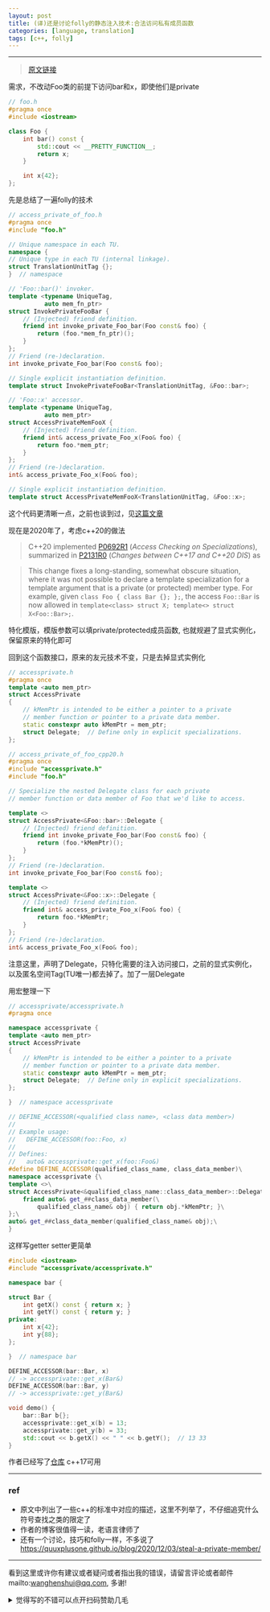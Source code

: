 ```yaml
---
layout: post
title: (译)还是讨论folly的静态注入技术:合法访问私有成员函数
categories: [language, translation]
tags: [c++, folly]
---
```



---

>  [原文链接](https://dfrib.github.io/a-foliage-of-folly/)



需求，不改动Foo类的前提下访问bar和x，即使他们是private

```c++
// foo.h
#pragma once
#include <iostream>

class Foo {
    int bar() const {
        std::cout << __PRETTY_FUNCTION__;
        return x;
    }

    int x{42};
};
```



先是总结了一遍folly的技术

```c++
// access_private_of_foo.h
#pragma once
#include "foo.h"

// Unique namespace in each TU.
namespace {
// Unique type in each TU (internal linkage).
struct TranslationUnitTag {};
}  // namespace

// 'Foo::bar()' invoker.
template <typename UniqueTag,
          auto mem_fn_ptr>
struct InvokePrivateFooBar {
    // (Injected) friend definition.
    friend int invoke_private_Foo_bar(Foo const& foo) {
        return (foo.*mem_fn_ptr)();
    }
};
// Friend (re-)declaration.
int invoke_private_Foo_bar(Foo const& foo);

// Single explicit instantiation definition.
template struct InvokePrivateFooBar<TranslationUnitTag, &Foo::bar>;

// 'Foo::x' accessor.
template <typename UniqueTag,
          auto mem_ptr>
struct AccessPrivateMemFooX {
    // (Injected) friend definition.
    friend int& access_private_Foo_x(Foo& foo) {
        return foo.*mem_ptr;
    }
};
// Friend (re-)declaration.
int& access_private_Foo_x(Foo& foo);

// Single explicit instantiation definition.
template struct AccessPrivateMemFooX<TranslationUnitTag, &Foo::x>;
```

这个代码更清晰一点，之前也谈到过，见[这篇文章](https://wanghenshui.github.io/2020/04/28/profiting-from-the-folly-of-others.html)

现在是2020年了，考虑c++20的做法

> C++20 implemented [P0692R1](http://open-std.org/JTC1/SC22/WG21/docs/papers/2017/p0692r1.html) (*Access Checking on Specializations*), summarized in [P2131R0](http://www.open-std.org/jtc1/sc22/wg21/docs/papers/2020/p2131r0.html) (*Changes between C++17 and C++20 DIS*) as



> This change fixes a long-standing, somewhat obscure situation, where it  was not possible to declare a template specialization for a template  argument that is a private (or protected) member type. For example,  given `class Foo { class Bar {}; };`, the access `Foo::Bar` is now allowed in `template<class> struct X; template<> struct X<Foo::Bar>;`.



特化模版，模版参数可以填private/protected成员函数, 也就规避了显式实例化，保留原来的特化即可

回到这个函数接口，原来的友元技术不变，只是去掉显式实例化

```c++
// accessprivate.h
#pragma once
template <auto mem_ptr>
struct AccessPrivate
{
    // kMemPtr is intended to be either a pointer to a private
    // member function or pointer to a private data member.
    static constexpr auto kMemPtr = mem_ptr;
    struct Delegate;  // Define only in explicit specializations.
};
```

```c++
// access_private_of_foo_cpp20.h
#pragma once
#include "accessprivate.h"
#include "foo.h"

// Specialize the nested Delegate class for each private
// member function or data member of Foo that we'd like to access.

template <>
struct AccessPrivate<&Foo::bar>::Delegate {
    // (Injected) friend definition.
    friend int invoke_private_Foo_bar(Foo const& foo) {
        return (foo.*kMemPtr)();
    }
};
// Friend (re-)declaration.
int invoke_private_Foo_bar(Foo const& foo);

template <>
struct AccessPrivate<&Foo::x>::Delegate {
    // (Injected) friend definition.
    friend int& access_private_Foo_x(Foo& foo) {
        return foo.*kMemPtr;
    }
};
// Friend (re-)declaration.
int& access_private_Foo_x(Foo& foo);
```



注意这里，声明了Delegate，只特化需要的注入访问接口，之前的显式实例化，以及匿名空间Tag(TU唯一)都去掉了。加了一层Delegate



用宏整理一下



```c++
// accessprivate/accessprivate.h
#pragma once

namespace accessprivate {
template <auto mem_ptr>
struct AccessPrivate
{
    // kMemPtr is intended to be either a pointer to a private
    // member function or pointer to a private data member.
    static constexpr auto kMemPtr = mem_ptr;
    struct Delegate;  // Define only in explicit specializations.
};

}  // namespace accessprivate

// DEFINE_ACCESSOR(<qualified class name>, <class data member>)
//
// Example usage:
//   DEFINE_ACCESSOR(foo::Foo, x)
//
// Defines:
//   auto& accessprivate::get_x(foo::Foo&)
#define DEFINE_ACCESSOR(qualified_class_name, class_data_member)\
namespace accessprivate {\
template <>\
struct AccessPrivate<&qualified_class_name::class_data_member>::Delegate {\
    friend auto& get_##class_data_member(\
        qualified_class_name& obj) { return obj.*kMemPtr; }\
};\
auto& get_##class_data_member(qualified_class_name& obj);\
}
```



这样写getter setter更简单

```c++
#include <iostream>
#include "accessprivate/accessprivate.h"

namespace bar {

struct Bar {
    int getX() const { return x; }
    int getY() const { return y; }
private:
    int x{42};
    int y{88};
};

}  // namespace bar

DEFINE_ACCESSOR(bar::Bar, x)
// -> accessprivate::get_x(Bar&)
DEFINE_ACCESSOR(bar::Bar, y)
// -> accessprivate::get_y(Bar&)

void demo() {
    bar::Bar b{};
    accessprivate::get_x(b) = 13;
    accessprivate::get_y(b) = 33;
    std::cout << b.getX() << " " << b.getY();  // 13 33
}
```



作者已经写了[仓库](https://github.com/dfrib/accessprivate) c++17可用

---

### ref

- 原文中列出了一些c++的标准中对应的描述，这里不列举了，不仔细追究什么符号查找之类的限定了
- 作者的博客很值得一读，老语言律师了
- 还有一个讨论，技巧和folly一样，不多说了 https://quuxplusone.github.io/blog/2020/12/03/steal-a-private-member/


---

看到这里或许你有建议或者疑问或者指出我的错误，请留言评论或者邮件mailto:wanghenshui@qq.com, 多谢! 
<details>
<summary>觉得写的不错可以点开扫码赞助几毛</summary>
<img src="https://wanghenshui.github.io/assets/wepay.png" alt="微信转账">
</details>